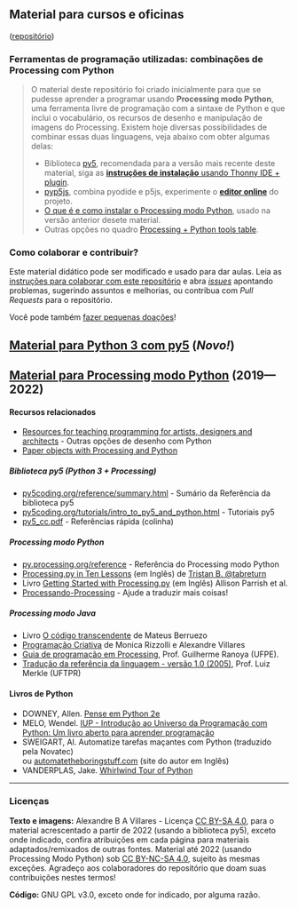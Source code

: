 <h2>Material para cursos e oficinas</h2> 

([repositório](https://github.com/villares/material-aulas/))

### Ferramentas de programação utilizadas: combinações de Processing com Python

> O material deste repositório foi criado inicialmente para que se pudesse aprender a programar usando **Processing modo Python**, uma ferramenta livre de programação com a sintaxe de Python e que inclui o vocabulário, os recursos de desenho e manipulação de imagens do Processing. Existem hoje diversas possibilidades de combinar essas duas linguagens, veja abaixo com obter algumas delas:
> - Biblioteca [py5](https://py5coding.org), recomendada para a versão mais recente deste material, siga as [**instruções de instalação** usando Thonny IDE + plugin](https://github.com/villares/thonny-py5mode/tree/pt-br).
> - [pyp5js](https://github.com/berinhard/pyp5js), combina pyodide e p5js, experimente o [**editor online**](https://berinhard.github.io/pyp5js/pyodide/) do projeto.
> - [O que é e como instalar o Processing modo Python](https://abav.lugaralgum.com/como-instalar-o-processing-modo-python/), usado na versão anterior desete material.
> - Outras opções no quadro [Processing + Python tools table](https://github.com/villares/Resources-for-teaching-programming#processing--python-tools-table).

### Como colaborar e contribuir?

Este material didático pode ser modificado e usado para dar aulas. Leia as [instruções para colaborar com este repositório](https://github.com/villares/material-aulas/blob/master/sobre/como-contribuir.md) e abra [*issues*](https://github.com/villares/material-aulas/issues) apontando problemas, sugerindo assuntos e melhorias, ou contribua com *Pull Requests* para o repositório.

Você pode também [fazer pequenas doações](https://gumroad.com/villares)! 

## [Material para Python 3 com py5](Processing-Python-py5/README.md) (*Novo!*)

## [Material para Processing modo Python](Processing-Python/) (2019—2022)

#### Recursos relacionados

- [Resources for teaching programming for artists, designers and architects](https://github.com/villares/Resources-for-teaching-programming) - Outras opções de desenho com Python
- [Paper objects with Processing and Python](https://github.com/villares/Paper-objects-with-Processing-and-Python)

##### Biblioteca py5 (Python 3 + Processing)

- [py5coding.org/reference/summary.html](https://py5coding.org/reference/summary.html) - Sumário da Referência da biblioteca py5
- [py5coding.org/tutorials/intro_to_py5_and_python.html](https://py5coding.org/tutorials/intro_to_py5_and_python.html) - Tutoriais py5
- [py5_cc.pdf](https://github.com/villares/processing.py-cheat-sheet/blob/pt-br/py5/py5_cc.pdf) - Referências rápida (colinha)

##### Processing modo Python

- [py.processing.org/reference](http://py.processing.org/reference) - Referência do Processing modo Python
- [Processing.py in Ten Lessons](https://tabreturn.github.io/#processing-reverse) (em Inglês) de [Tristan B. @tabreturn](http://portfolio.tabreturn.com/)
- Livro [Getting Started with Processing.py](http://www.worldcat.org/oclc/1001947294) (em Inglês) Allison Parrish et al.
- [Processando-Processing](https://github.com/arteprog/processando-processing) - Ajude a traduzir mais coisas!

##### Processing modo Java

- Livro [O código transcendente](https://codigotranscendente.github.io/livro/about.html) de Mateus Berruezo
- [Programação Criativa](http://arteprog.space/programacao-criativa) de Monica Rizzolli e Alexandre Villares
- [Guia de programação em Processing](https://www.ranoya.com/aulas/designgenerativo/playgroundDocs/introProcessing.php?theme=dgen&elementos=processing), Prof. Guilherme Ranoya (UFPE).
- [Tradução da referência da linguagem - versão 1.0 (2005)](http://www.dainf.ct.utfpr.edu.br/~merkle/processing/reference/ptBR/index.html), Prof. Luiz Merkle (UFTPR)

#### Livros de Python

- DOWNEY, Allen. [Pense em Python 2e](https://penseallen.github.io/PensePython2e/)
- MELO, Wendel. [IUP - Introdução ao Universo da Programação com Python: Um livro aberto para aprender programação](https://wendelmelo.net/iup/)
- SWEIGART, Al. Automatize tarefas maçantes com Python (traduzido pela Novatec)<br> ou [automatetheboringstuff.com](https://automatetheboringstuff.com) (site do autor em Inglês)
- VANDERPLAS, Jake. [Whirlwind Tour of Python](https://jakevdp.github.io/WhirlwindTourOfPython)

---
### Licenças

**Texto e imagens:** Alexandre B A Villares - Licença [CC BY-SA 4.0](https://creativecommons.org/licenses/by-sa/4.0/deed.pt_BR), para o material acrescentado a partir de 2022 (usando a biblioteca py5), exceto onde indicado, confira atribuições em cada página para materiais adaptados/remixados de outras fontes. Material até 2022 (usando Processing Modo Python) sob [CC BY-NC-SA 4.0](https://creativecommons.org/licenses/by-nc-sa/4.0/deed.pt_BR), sujeito às mesmas exceções. Agradeço aos colaboradores do repositório que doam suas contribuições nestes termos!

**Código:** GNU GPL v3.0, exceto onde for indicado, por alguma razão.
